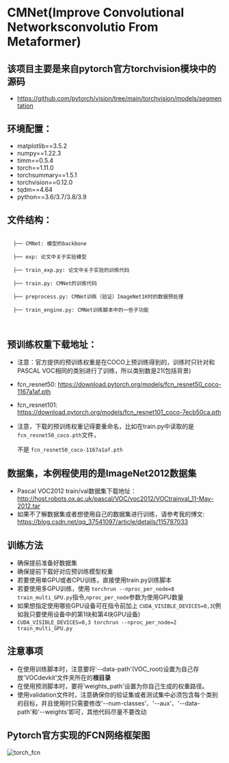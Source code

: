 # CMNet(Improve Convolutional Networksconvolutio From Metaformer)

## 该项目主要是来自pytorch官方torchvision模块中的源码

* https://github.com/pytorch/vision/tree/main/torchvision/models/segmentation

## 环境配置：

* matplotlib==3.5.2
* numpy==1.22.3
* timm==0.5.4
* torch==1.11.0
* torchsummary==1.5.1
* torchvision==0.12.0
* tqdm==4.64
* python==3.6/3.7/3.8/3.9

## 文件结构：

```

  ├── CMNet: 模型的backbone 

  ├── exp: 论文中关于实验模型

  ├── train_exp.py: 论文中关于实验的训练代码 

  ├── train.py: CMNet的训练代码

  ├── preprocess.py: CMNet训练（验证）ImageNet1K时的数据预处理

  ├── train_engine.py: CMNet训练脚本中的一些子功能

 
```

## 预训练权重下载地址：

* 注意：官方提供的预训练权重是在COCO上预训练得到的，训练时只针对和PASCAL VOC相同的类别进行了训练，所以类别数是21(包括背景)
* fcn_resnet50: https://download.pytorch.org/models/fcn_resnet50_coco-1167a1af.pth
* fcn_resnet101: https://download.pytorch.org/models/fcn_resnet101_coco-7ecb50ca.pth
* 注意，下载的预训练权重记得要重命名，比如在train.py中读取的是 ``fcn_resnet50_coco.pth``文件，

  不是 ``fcn_resnet50_coco-1167a1af.pth``

## 数据集，本例程使用的是ImageNet2012数据集

* Pascal VOC2012 train/val数据集下载地址：http://host.robots.ox.ac.uk/pascal/VOC/voc2012/VOCtrainval_11-May-2012.tar
* 如果不了解数据集或者想使用自己的数据集进行训练，请参考我的博文: https://blog.csdn.net/qq_37541097/article/details/115787033

## 训练方法

* 确保提前准备好数据集
* 确保提前下载好对应预训练模型权重
* 若要使用单GPU或者CPU训练，直接使用train.py训练脚本
* 若要使用多GPU训练，使用 ``torchrun --nproc_per_node=8 train_multi_GPU.py``指令,``nproc_per_node``参数为使用GPU数量
* 如果想指定使用哪些GPU设备可在指令前加上 ``CUDA_VISIBLE_DEVICES=0,3``(例如我只要使用设备中的第1块和第4块GPU设备)
* ``CUDA_VISIBLE_DEVICES=0,3 torchrun --nproc_per_node=2 train_multi_GPU.py``

## 注意事项

* 在使用训练脚本时，注意要将'--data-path'(VOC_root)设置为自己存放'VOCdevkit'文件夹所在的**根目录**
* 在使用预测脚本时，要将'weights_path'设置为你自己生成的权重路径。
* 使用validation文件时，注意确保你的验证集或者测试集中必须包含每个类别的目标，并且使用时只需要修改'--num-classes'、'--aux'、'--data-path'和'--weights'即可，其他代码尽量不要改动

## Pytorch官方实现的FCN网络框架图

![torch_fcn](torch_fcn.png)
